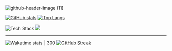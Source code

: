 ![github-header-image (11)](https://github.com/krios2146/krios2146/assets/91407999/3750953e-cfdb-420b-84be-59ff79dae164)


[![GitHub stats](https://github-readme-stats.vercel.app/api?username=krios2146&count_private=true&show_icons=true&theme=github_dark&hide_border=true&show=prs_merged_percentage#gh-dark-mode-only)](https://github.com/anuraghazra/github-readme-stats)
[![Top Langs](https://github-readme-stats.vercel.app/api/top-langs/?username=krios2146&size_weight=1&count_weight=0&layout=donut&theme=github_dark&hide_border=true&hide=jupyter%20notebook,html,css,dockerfile,c%23)](https://github.com/anuraghazra/github-readme-stats)

![Tech Stack](https://github-readme-tech-stack.vercel.app/api/cards?showBorder=false&title=Tech%20Stack&lineCount=1&line1=spring,spring,auto;spring%20boot,spring%20boot,auto;docker,docker,auto;hibernate,hibernate,59666C;postgresql,postgresql,auto;vue.js,vue,auto;&width=780)
![](https://hit.yhype.me/github/profile?user_id=91407999)

---

![Wakatime stats | 300](https://github-readme-stats.vercel.app/api/wakatime?username=krios2146&theme=github_dark&layout=compact&langs_count=6&hide_border=true&hide=HTML,YAML,HTTP%20Request)
[![GitHub Streak](https://streak-stats.demolab.com?user=krios2146&theme=github-dark&hide_border=true&fire=39D353&stroke=B1BAC400&dates=8B949E&ring=388bfd&card_width=340)](https://git.io/streak-stats)

<!-- Tech Stack 
[![Spring](https://img.shields.io/badge/spring-161b22?style=for-the-badge&logo=spring)](https://spring.io)
[![Spring Boot](https://img.shields.io/badge/spring_boot-161b22?style=for-the-badge&logo=springboot)](https://spring.io/projects/spring-boot)
[![Docker](https://img.shields.io/badge/docker-161b22?style=for-the-badge&logo=docker)](https://www.docker.com)
[![Hibernate](https://img.shields.io/badge/hibernate-161b22?style=for-the-badge&logo=hibernate)](https://hibernate.org)
[![PostgreSQL](https://img.shields.io/badge/postgresql-161b22?style=for-the-badge&logo=postgresql)](https://www.postgresql.org)
[![Vue](https://img.shields.io/badge/vue-161b22?style=for-the-badge&logo=vue.js)](https://vuejs.org)
-->

<!--
- 🔭 I’m currently working on ...
- 🌱 I’m currently learning ...
- 👯 I’m looking to collaborate on ...
- 🤔 I’m looking for help with ...
- 💬 Ask me about ...
- 📫 How to reach me: ...
- 😄 Pronouns: ...
- ⚡ Fun fact: ...
-->
